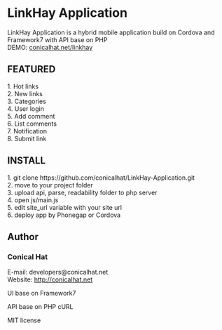 # LinkHay Application
LinkHay Application is a hybrid mobile application build on Cordova and Framework7 with API base on PHP<br/>
DEMO: <a href="http://conicalhat.net/linkhay" target="_blank">conicalhat.net/linkhay</a>

<h2>FEATURED</h2>
<p>
1. Hot links<br/>
2. New links<br/>
3. Categories<br/>
4. User login<br/>
5. Add comment<br/>
6. List comments<br/>
7. Notification<br/>
8. Submit link
</p>
<h2>INSTALL</h2>
<p>
1. git clone https://github.com/conicalhat/LinkHay-Application.git<br/>
2. move to your project folder<br/>
3. upload api, parse, readability folder to php server<br/>
4. open js/main.js<br/>
5. edit site_url variable with your site url<br/>
6. deploy app by Phonegap or Cordova
</p>
<h2>Author</h2>
<h3>Conical Hat</h3>
E-mail: developers@conicalhat.net<br/>
Website: <a href="http://conicalhat.net" target="_blank">http://conicalhat.net</a><br/>
<p>UI base on Framework7</p>
<p>API base on PHP cURL</p>
<p>MIT license</p>
